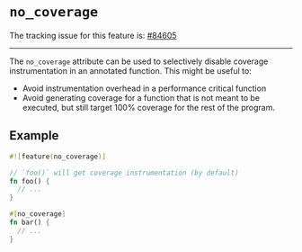 # `no_coverage`

The tracking issue for this feature is: [#84605]

[#84605]: https://github.com/rust-lang/rust/issues/84605

---

The `no_coverage` attribute can be used to selectively disable coverage
instrumentation in an annotated function. This might be useful to:

-   Avoid instrumentation overhead in a performance critical function
-   Avoid generating coverage for a function that is not meant to be executed,
    but still target 100% coverage for the rest of the program.

## Example

```rust
#![feature(no_coverage)]

// `foo()` will get coverage instrumentation (by default)
fn foo() {
  // ...
}

#[no_coverage]
fn bar() {
  // ...
}
```
